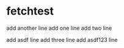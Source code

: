 # fetchtest

add another line
add one line
add two line

add asdf line
add three line
add asdf123 line
